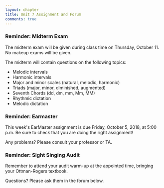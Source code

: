 ```yaml
---
layout: chapter
title: Unit 7 Assignment and Forum
comments: true
---
```


### Reminder: Midterm Exam

The midterm exam will be given during class time on Thursday, October 11. No makeup exams will be given.

The midterm will contain questions on the following topics:

- Melodic intervals
- Harmonic intervals
- Major and minor scales (natural, melodic, harmonic)
- Triads (major, minor, diminished, augmented)
- Seventh Chords (dd, dm, mm, Mm, MM)
- Rhythmic dictation
- Melodic dictation

### Reminder: Earmaster 

This week's EarMaster assignment is due Friday, October 5, 2018, at 5:00 p.m. Be sure to check that you are doing the right assignment!

Any problems? Please consult your professor or TA.

### Reminder: Sight Singing Audit 

Remember to attend your audit warm-up at the appointed time, bringing your Ottman-Rogers textbook.

Questions? Please ask them in the forum below.